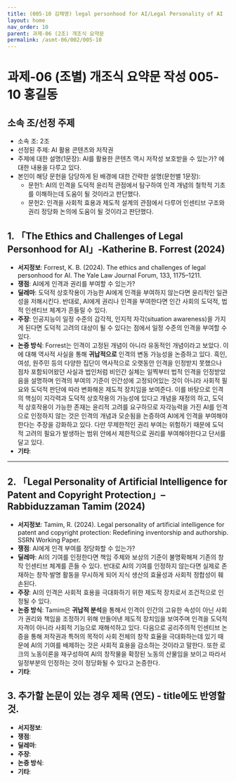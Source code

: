 ```yaml
---
title: (005-10 김채영) legal personhood for AI/Legal Personality of AI
layout: home
nav_order: 10
parent: 과제-06 (2조) 개조식 요약문
permalink: /asmt-06/002/005-10
---
```


# 과제-06 (조별) 개조식 요약문 작성 005-10 홍길동

## 소속 조/선정 주제

- 소속 조: 2조
- 선정된 주제: AI 활용 콘텐츠와 저작권
- 주제에 대한 설명(1문장): AI를 활용한 콘텐츠 역시 저작성 보호받을 수 있는가? 에 대한 내용을 다루고 있다.  
- 본인이 해당 문헌을 담당하게 된 배경에 대한 간략한 설명(문헌별 1문장):  
  - 문헌1: AI의 인격을 도덕적 윤리적 관점에서 탐구하여 인격 개념의 철학적 기초를 이해하는데 도움이 될 것이라고 판단했다.
  - 문헌2: 인격을 사회적 효용과 제도적 설계의 관점에서 다루어 인센티브 구조와 권리 정당화 논의에 도움이 될 것이라고 판단했다.

## 1. 「The Ethics and Challenges of Legal Personhood for AI」-Katherine B. Forrest (2024)

- **서지정보**: Forrest, K. B. (2024). The ethics and challenges of legal personhood for AI. The Yale Law Journal Forum, 133, 1175–1211.
- **쟁점**: AI에게 인격과 권리를 부여할 수 있는가? 
- **딜레마**: 도덕적 상호작용이 가능한 AI에게 인격을 부여하지 않는다면 윤리적인 일관성을 저해시킨다. 반대로, AI에게 권리나 인격을 부여한다면 인간 사회의 도덕적, 법적 인센티브 체계가 흔들릴 수 있다.
- **주장**: 인공지능이 일정 수준의 감각적, 인지적 자각(situation awareness)을 가지게 된다면 도덕적 고려의 대상이 될 수 있다는 점에서 일정 수준의 인격을 부여할 수 있다.
- **논증 방식**: Forrest는 인격이 고정된 개념이 아니라 유동적인 개념이라고 보았다. 이에 대해 역사적 사실을 통해 **귀납적으로** 인격의 변동 가능성을 논증하고 있다. 흑인, 여성, 원주민 등의 다양한 집단이 역사적으로 오랫동안 인격을 인정받지 못했으나 점차 포함되어왔던 사실과 법인처럼 비인간 실체는 일찍부터 법적 인격을 인정받았음을 설명하며 인격의 부여의 기준이 인간성에 고정되어있는 것이 아니라 사회적 필요와 도덕적 판단에 따라 변화해온 제도적 장치임을 보여준다. 이를 바탕으로 인격의 핵심이 지각력과 도덕적 상호작용의 가능성에 있다고 개념을 재정의 하고, 도덕적 상호작용이 가능한 존재는 윤리적 고려를 요구하므로 자각능력을 가진 AI를 인격으로 인정하지 않는 것은 인격의 개념과 모순됨을 논증하여 AI에게 인격을 부여해야한다는 주장을 강화하고 있다. 다만 무제한적인 권리 부여는 위험하기 때문에 도덕적 고려의 필요가 발생하는 범위 안에서 제한적으로 권리를 부여해야한다고 단서를 달고 있다. 
- **기타**: 

---

## 2. 「Legal Personality of Artificial Intelligence for Patent and Copyright Protection」– Rabbiduzzaman Tamim (2024)

- **서지정보**: Tamim, R. (2024). Legal personality of artificial intelligence for patent and copyright protection: Redefining inventorship and authorship. SSRN Working Paper.
- **쟁점**: AI에게 인격 부여를 정당화할 수 있는가? 
- **딜레마**: AI의 기여를 인정한다면 책임 주체와 보상의 기준이 불명확해져 기존의 창작 인센티브 체계를 흔들 수 있다. 반대로 AI의 기여를 인정하지 않는다면 실제로 존재하는 창작·발명 활동을 무시하게 되어 지식 생산의 효율성과 사회적 정합성이 훼손된다.  
- **주장**: AI의 인격은 사회적 효용을 극대화하기 위한 제도적 장치로서 조건적으로 인정될 수 있다.  
- **논증 방식**: Tamim은 **귀납적 분석**을 통해서 인격이 인간의 고유한 속성이 아닌 사회가 권리와 책임을 조정하기 위해 만들어낸 제도적 장치임을 보여주며 인격을 도덕적 자격이 아니라 사회적 기능으로 재해석하고 있다. 다음으로 공리주의적 인센티브 논증을 통해 저작권과 특허의 목적이 사회 전체의 창작 효율을 극대화하는데 있기 때문에 AI의 기여를 배제하는 것은 사회적 효용을 감소하는 것이라고 말한다. 또한 로크의 노동이론을 재구성하여 AI의 창작물을 확장된 노동의 산물임을 보이고 따라서 일정부분의 인정하는 것이 정당화될 수 있다고 논증한다.
- **기타**: 

## 3. 추가할 논문이 있는 경우 제목 (연도) - title에도 반영할 것.

- **서지정보**: 
- **쟁점**: 
- **딜레마**: 
- **주장**:   
- **논증 방식**: 
- **기타**: 